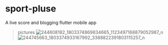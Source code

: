 # sport-pluse
A live score and blogging flutter mobile app
>pictures
![244608182_1803374869834665_1123497168879052987_n](https://user-images.githubusercontent.com/31458994/147861205-eddbdfac-b45d-48b4-bc15-7e5991c35d32.jpg)
![244745663_1803374933167992_3388822391803115257_n](https://user-images.githubusercontent.com/31458994/147861206-e6df3847-7b01-4811-b2be-29d9b3fa1a12.jpg)

